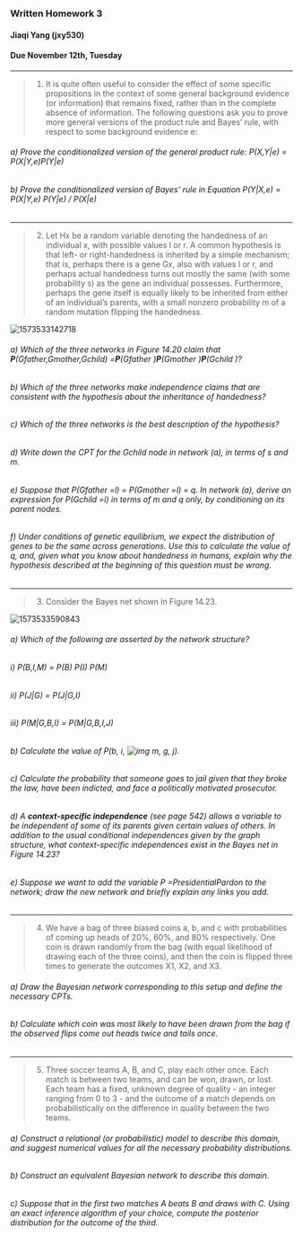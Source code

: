 ### Written Homework 3

#### Jiaqi Yang (jxy530)

#### Due November 12th, Tuesday

------

> 1. It is quite often useful to consider the effect of some specific propositions in the context of some general background evidence (or information) that remains fixed, rather than in the complete absence of information. The following questions ask you to prove more general versions of the product rule and Bayes’ rule, with respect to some background evidence e:
>

###### a) Prove the conditionalized version of the general product rule: P(X,Y|e) = P(X|Y,e)P(Y|e)



###### b) Prove the conditionalized version of Bayes’ rule in Equation P(Y|X,e) = P(X|Y,e) P(Y|e) / P(X|e)



------

> 2.  Let Hx be a random variable denoting the handedness of an individual x, with possible values l or r. A common hypothesis is that left- or right-handedness is inherited by a simple mechanism; that is, perhaps there is a gene Gx, also with values l or r, and perhaps actual handedness turns out mostly the same (with some probability s) as the gene an individual possesses. Furthermore, perhaps the gene itself is equally likely to be inherited from either of an individual’s parents, with a small nonzero probability m of a random mutation flipping the handedness. 

![1573533142718](C:\Users\jasky\AppData\Roaming\Typora\typora-user-images\1573533142718.png)

###### a) Which of the three networks in Figure 14.20 claim that **P**(Gfather,Gmother,Gchild) =**P**(Gfather )**P**(Gmother )**P**(Gchild )?



###### b)  Which of the three networks make independence claims that are consistent with the hypothesis about the inheritance of handedness?



###### c)  Which of the three networks is the best description of the hypothesis? 



###### d) Write down the CPT for the Gchild node in network (a), in terms of s and m. 



###### e) Suppose that P(Gfather =l) = P(Gmother =l) = q. In network (a), derive an expression for P(Gchild =l) in terms of m and q only, by conditioning on its parent nodes. 



###### f) Under conditions of genetic equilibrium, we expect the distribution of genes to be the same across generations. Use this to calculate the value of q, and, given what you know about handedness in humans, explain why the hypothesis described at the beginning of this question must be wrong. 



------

> 3.  Consider the Bayes net shown in Figure 14.23. 

![1573533590843](C:\Users\jasky\AppData\Roaming\Typora\typora-user-images\1573533590843.png)

###### a)  Which of the following are asserted by the network *structure*? 

###### i) P(B,I,M) = P(B) P(I) P(M)



###### ii) P(J|G) = P(J|G,I)



###### iii) P(M|G,B,I) = P(M|G,B,I,J)



###### b)  Calculate the value of P(b, i, ![img](https://media.cheggcdn.com/study/94a/94aff690-4788-450f-9ce4-e9eaf324cf7e/7445-14-14EEI3.png) m, g, j). 



###### c) Calculate the probability that someone goes to jail given that they broke the law, have been indicted, and face a politically motivated prosecutor. 



###### d)   A **context-specific independence** (see page 542) allows a variable to be independent of some of its parents given certain values of others. In addition to the usual conditional independences given by the graph structure, what context-specific independences exist in the Bayes net in Figure 14.23? 



###### e)  Suppose we want to add the variable P =PresidentialPardon to the network; draw the new network and briefly explain any links you add. 

------

> 4. We have a bag of three biased coins a, b, and c with probabilities of coming up heads of 20%, 60%, and 80% respectively. One coin is drawn randomly from the bag (with equal likelihood of drawing each of the three coins), and then the coin is flipped three times to generate the outcomes X1, X2, and X3.

###### a) Draw the Bayesian network corresponding to this setup and define the necessary CPTs.



###### b) Calculate which coin was most likely to have been drawn from the bag if the observed flips come out heads twice and tails once.



------

> 5. Three soccer teams A, B, and C, play each other once. Each match is between two teams, and can be won, drawn, or lost. Each team has a fixed, unknown degree of quality - an integer ranging from 0 to 3 - and the outcome of a match depends on probabilistically on the difference in quality between the two teams.

###### a) Construct a relational (or probabilistic) model to describe this domain, and suggest numerical values for all the necessary probability distributions.



###### b) Construct an equivalent Bayesian network to describe this domain.



###### c) Suppose that in the first two matches A beats B and draws with C. Using an exact inference algorithm of your choice, compute the posterior distribution for the outcome of the third.

